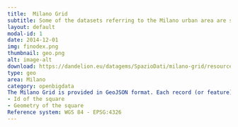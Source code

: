 ```yaml
---
title:  Milano Grid 
subtitle: Some of the datasets referring to the Milano urban area are spatially aggregated using a grid. We refer to this grid as the Milano Grid. 
layout: default
modal-id: 1
date: 2014-12-01
img: finodex.png
thumbnail: geo.png
alt: image-alt
download: https://dandelion.eu/datagems/SpazioDati/milano-grid/resource/
type: geo
area: Milano
category: openbigdata
The Milano Grid is provided in GeoJSON format. Each record (or feature) describes a square providing the following information:
- Id of the square
- Geometry of the square
Reference system: WGS 84 - EPSG:4326
---
```

